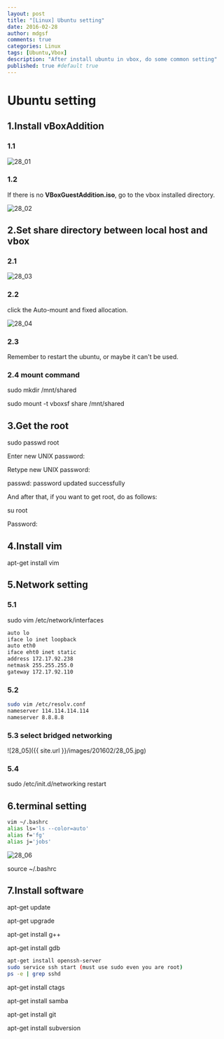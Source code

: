 ```yaml
---
layout: post
title: "[Linux] Ubuntu setting"
date: 2016-02-28
author: mdgsf
comments: true
categories: Linux
tags: [Ubuntu,Vbox]
description: "After install ubuntu in vbox, do some common setting"
published: true #default true
---
```


# Ubuntu setting

## 1.Install vBoxAddition

### 1.1

<img src="{{ site.url }}/images/201602/28_01.jpg" alt="28_01" />

### 1.2

If there is no **VBoxGuestAddition.iso**, go to the vbox installed directory.

<img src="{{ site.url }}/images/201602/28_02.jpg" alt="28_02" />

## 2.Set share directory between local host and vbox

### 2.1

<img src="{{ site.url }}/images/201602/28_03.png" alt="28_03" />

### 2.2

click the Auto-mount and fixed allocation.

<img src="{{ site.url }}/images/201602/28_04.png" alt="28_04" />

### 2.3

Remember to restart the ubuntu, or maybe it can't be used.

### 2.4 mount command

sudo mkdir /mnt/shared

sudo mount -t vboxsf share /mnt/shared

## 3.Get the root

sudo passwd root

Enter new UNIX password:

Retype new UNIX password:

passwd: password updated successfully

And after that, if you want to get root, do as follows:

su root

Password:

## 4.Install vim

apt-get install vim

## 5.Network setting

### 5.1

sudo vim /etc/network/interfaces

```bash
auto lo
iface lo inet loopback
auto eth0
iface eht0 inet static
address 172.17.92.238
netmask 255.255.255.0
gateway 172.17.92.110
```

### 5.2

```bash
sudo vim /etc/resolv.conf
nameserver 114.114.114.114
nameserver 8.8.8.8
```

### 5.3 select bridged networking

![28_05]({{ site.url }}/images/201602/28_05.jpg)

### 5.4

sudo /etc/init.d/networking restart

## 6.terminal setting

```bash
vim ~/.bashrc
alias ls='ls --color=auto'
alias f='fg'
alias j='jobs'
```

<img src="{{ site.url }}/images/201602/28_06.png" alt="28_06" />

source ~/.bashrc

## 7.Install software

apt-get update

apt-get upgrade

apt-get install g++

apt-get install gdb

```bash
apt-get install openssh-server
sudo service ssh start (must use sudo even you are root)
ps -e | grep sshd
```

apt-get install ctags

apt-get install samba

apt-get install git

apt-get install subversion
